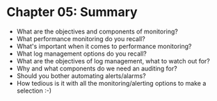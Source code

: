 # Chapter 05: Summary

* What are the objectives and components of monitoring?
* What performance monitoring do you recall?
* What's important when it comes to performance monitoring?
* What log management options do you recall?
* What are the objectives of log management, what to watch out for?
* Why and what components do we need an auditing for?
* Should you bother automating alerts/alarms?
* How tedious is it with all the monitoring/alerting options to make a selection :-)